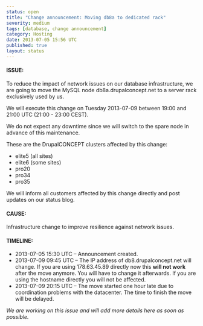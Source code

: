 ```yaml
---
status: open
title: "Change announcement: Moving db8a to dedicated rack"
severity: medium
tags: [database, change announcement]
category: Hosting
date: 2013-07-05 15:56 UTC
published: true
layout: status
---
```


#### ISSUE:

To reduce the impact of network issues on our database infrastructure, we are going to move the MySQL node db8a.drupalconcept.net to a server rack exclusively used by us. 

We will execute this change on Tuesday 2013-07-09 between 19:00 and 21:00 UTC (21:00 - 23:00 CEST).

We do not expect any downtime since we will switch to the spare node in advance of this maintenance.

These are the DrupalCONCEPT clusters affected by this change:

* elite5 (all sites)
* elite6 (some sites)
* pro20
* pro34
* pro35

We will inform all customers affected by this change directly and post updates on our status blog.

#### CAUSE:

Infrastructure change to improve resilience against network issues.

#### TIMELINE:

* 2013-07-05 15:30 UTC – Announcement created.
* 2013-07-09 09:45 UTC – The IP address of db8.drupalconcept.net will change. If you are using 178.63.45.89 directly now this **will not work** after the move anymore. You will have to change it afterwards. If you are using the hostname directly you will not be affected.
* 2013-07-09 20:15 UTC – The move started one hour late due to coordination problems with the datacenter. The time to finish the move will be delayed.

*We are working on this issue and will add more details here as soon as possible.*
